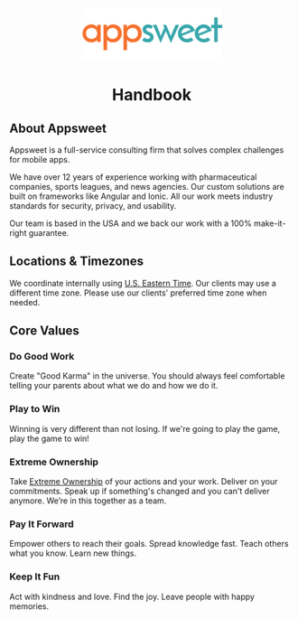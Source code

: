 <p align="center">
  <img src="assets/logo.png" alt="Appsweet Logo" width="250" height="auto" />
</p>

<h1 align="center">Handbook</h1>

## About Appsweet

Appsweet is a full-service consulting firm that solves complex challenges for mobile apps.

We have over 12 years of experience working with pharmaceutical companies, sports leagues, and news agencies. Our custom solutions are built on frameworks like Angular and Ionic. All our work meets industry standards for security, privacy, and usability.

Our team is based in the USA and we back our work with a 100% make-it-right guarantee.

## Locations & Timezones

We coordinate internally using [U.S. Eastern Time](https://time.is/ET). Our clients may use a different time zone. Please use our clients' preferred time zone when needed.

## Core Values

### Do Good Work

Create "Good Karma" in the universe. You should always feel comfortable telling your parents about what we do and how we do it.

### Play to Win

Winning is very different than not losing. If we're going to play the game, play the game to win!

### Extreme Ownership

Take [Extreme Ownership](https://youtu.be/BTMgXdT0mQM) of your actions and your work. Deliver on your commitments. Speak up if something's changed and you can't deliver anymore. We’re in this together as a team.

### Pay It Forward

Empower others to reach their goals. Spread knowledge fast. Teach others what you know. Learn new things.

### Keep It Fun

Act with kindness and love. Find the joy. Leave people with happy memories.

